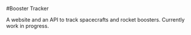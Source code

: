 #Booster Tracker

A website and an API to track spacecrafts and rocket boosters. Currently work in progress.
